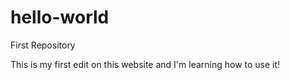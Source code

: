# hello-world
First Repository

This is my first edit on this website and I'm learning how to use it!
